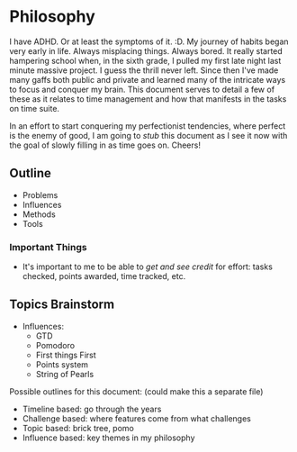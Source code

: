 # Philosophy

I have ADHD. Or at least the symptoms of it. :D. My journey of habits began very early in life. Always misplacing things. Always bored. It really started hampering school when, in the sixth grade, I pulled my first late night last minute massive project. I guess the thrill never left. Since then I've made many gaffs both public and private and learned many of the intricate ways to focus and conquer my brain. This document serves to detail a few of these as it relates to time management and how that manifests in the tasks on time suite.

In an effort to start conquering my perfectionist tendencies, where perfect is the enemy of good, I am going to *stub* this document as I see it now with the goal of slowly filling in as time goes on. Cheers!

## Outline

- Problems
- Influences
- Methods
- Tools

### Important Things

- It's important to me to be able to *get and see credit* for effort: tasks checked, points awarded, time tracked, etc. 

## Topics Brainstorm

- Influences:
  - GTD
  - Pomodoro
  - First things First
  - Points system
  - String of Pearls
  
Possible outlines for this document: (could make this a separate file)
  - Timeline based: go through the years
  - Challenge based: where features come from what challenges
  - Topic based: brick tree, pomo
  - Influence based: key themes in my philosophy